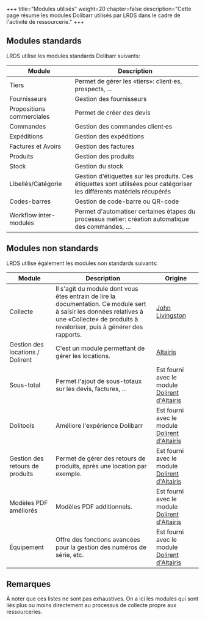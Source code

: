 +++
title="Modules utilisés"
weight=20
chapter=false
description="Cette page résume les modules Dolibarr utilisés par LRDS dans le cadre de l'activité de ressourcerie."
+++

## Modules standards

LRDS utilise les modules standards Dolibarr suivants:

| Module | Description
|--|--|
| Tiers | Permet de gérer les «tiers»: client⋅es, prospects, ... |
| Fournisseurs | Gestion des fournisseurs |
| Propositions commerciales | Permet de créer des devis |
| Commandes | Gestion des commandes client⋅es |
| Expéditions | Gestion des expéditions |
| Factures et Avoirs | Gestion des factures |
| Produits | Gestion des produits |
| Stock | Gestion du stock |
| Libellés/Catégorie | Gestion d'étiquettes sur les produits. Ces étiquettes sont utilisées pour catégoriser les différents matériels récupérés |
| Codes-barres | Gestion de code-barre ou QR-code |
| Workflow inter-modules | Permet d'automatiser certaines étapes du processus métier: création automatique des commandes, ... |

## Modules non standards

LRDS utilise également les modules non standards suivants:

| Module | Description | Origine |
|--|--|--|
| Collecte | Il s'agit du module dont vous êtes entrain de lire la documentation. Ce module sert à saisir les données relatives à une «Collecte» de produits à revaloriser, puis à générer des rapports. | [John Livingston](https://johnxlivingston.github.io/DolibarrPickup/) |
| Gestion des locations / Dolirent | C'est un module permettant de gérer les locations. | [Altairis](https://www.altairis.fr/boutique/dolirent/) |
| Sous-total | Permet l'ajout de sous-totaux sur les devis, factures, ... | Est fourni avec le module [Dolirent d'Altairis](https://www.altairis.fr/boutique/dolirent/) |
| Dolitools | Améliore l'expérience Dolibarr | Est fourni avec le module [Dolirent d'Altairis](https://www.altairis.fr/boutique/dolirent/) |
| Gestion des retours de produits | Permet de gérer des retours de produits, après une location par exemple. | Est fourni avec le module [Dolirent d'Altairis](https://www.altairis.fr/boutique/dolirent/) |
| Modèles PDF améliorés | Modèles PDF additionnels. | Est fourni avec le module [Dolirent d'Altairis](https://www.altairis.fr/boutique/dolirent/) |
| Équipement | Offre des fonctions avancées pour la gestion des numéros de série, etc. | Est fourni avec le module [Dolirent d'Altairis](https://www.altairis.fr/boutique/dolirent/) |

## Remarques

À noter que ces listes ne sont pas exhaustives. On a ici les modules qui sont liés
plus ou moins directement au processus de collecte propre aux ressourceries.
